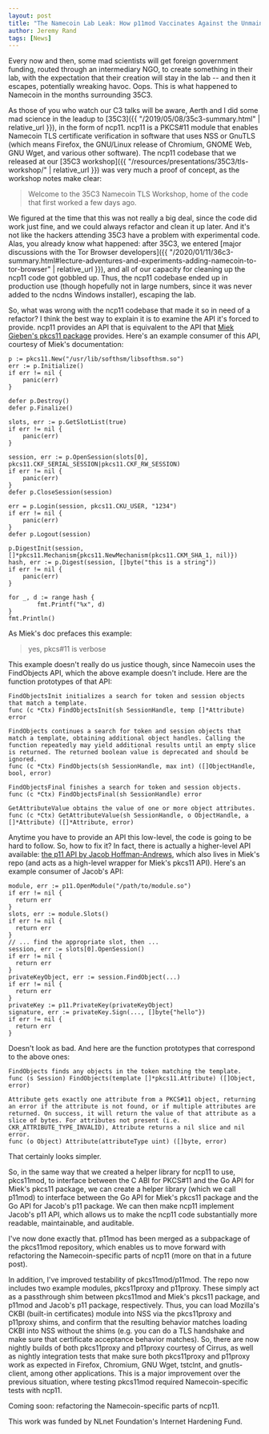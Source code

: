 ```yaml
---
layout: post
title: "The Namecoin Lab Leak: How p11mod Vaccinates Against the Unmaintainable Code Pandemic"
author: Jeremy Rand
tags: [News]
---
```


Every now and then, some mad scientists will get foreign government funding, routed through an intermediary NGO, to create something in their lab, with the expectation that their creation will stay in the lab -- and then it escapes, potentially wreaking havoc.  Oops.  This is what happened to Namecoin in the months surrounding 35C3.

As those of you who watch our C3 talks will be aware, Aerth and I did some mad science in the leadup to [35C3]({{ "/2019/05/08/35c3-summary.html" | relative_url }}), in the form of ncp11.  ncp11 is a PKCS#11 module that enables Namecoin TLS certificate verification in software that uses NSS or GnuTLS (which means Firefox, the GNU/Linux release of Chromium, GNOME Web, GNU Wget, and various other software).  The ncp11 codebase that we released at our [35C3 workshop]({{ "/resources/presentations/35C3/tls-workshop/" | relative_url }}) was very much a proof of concept, as the workshop notes make clear:

> Welcome to the 35C3 Namecoin TLS Workshop, home of the code that first worked a few days ago.

We figured at the time that this was not really a big deal, since the code did work just fine, and we could always refactor and clean it up later.  And it's not like the hackers attending 35C3 have a problem with experimental code.  Alas, you already know what happened: after 35C3, we entered [major discussions with the Tor Browser developers]({{ "/2020/01/11/36c3-summary.html#lecture-adventures-and-experiments-adding-namecoin-to-tor-browser" | relative_url }}), and all of our capacity for cleaning up the ncp11 code got gobbled up.  Thus, the ncp11 codebase ended up in production use (though hopefully not in large numbers, since it was never added to the ncdns Windows installer), escaping the lab.

So, what was wrong with the ncp11 codebase that made it so in need of a refactor?  I think the best way to explain it is to examine the API it's forced to provide.  ncp11 provides an API that is equivalent to the API that [Miek Gieben's pkcs11 package](https://godocs.io/github.com/miekg/pkcs11) provides.  Here's an example consumer of this API, courtesy of Miek's documentation:

~~~
p := pkcs11.New("/usr/lib/softhsm/libsofthsm.so")
err := p.Initialize()
if err != nil {
    panic(err)
}

defer p.Destroy()
defer p.Finalize()

slots, err := p.GetSlotList(true)
if err != nil {
    panic(err)
}

session, err := p.OpenSession(slots[0], pkcs11.CKF_SERIAL_SESSION|pkcs11.CKF_RW_SESSION)
if err != nil {
    panic(err)
}
defer p.CloseSession(session)

err = p.Login(session, pkcs11.CKU_USER, "1234")
if err != nil {
    panic(err)
}
defer p.Logout(session)

p.DigestInit(session, []*pkcs11.Mechanism{pkcs11.NewMechanism(pkcs11.CKM_SHA_1, nil)})
hash, err := p.Digest(session, []byte("this is a string"))
if err != nil {
    panic(err)
}

for _, d := range hash {
        fmt.Printf("%x", d)
}
fmt.Println()
~~~

As Miek's doc prefaces this example:

> yes, pkcs#11 is verbose

This example doesn't really do us justice though, since Namecoin uses the FindObjects API, which the above example doesn't include.  Here are the function prototypes of that API:

~~~
FindObjectsInit initializes a search for token and session objects that match a template.
func (c *Ctx) FindObjectsInit(sh SessionHandle, temp []*Attribute) error

FindObjects continues a search for token and session objects that match a template, obtaining additional object handles. Calling the function repeatedly may yield additional results until an empty slice is returned. The returned boolean value is deprecated and should be ignored.
func (c *Ctx) FindObjects(sh SessionHandle, max int) ([]ObjectHandle, bool, error)

FindObjectsFinal finishes a search for token and session objects.
func (c *Ctx) FindObjectsFinal(sh SessionHandle) error

GetAttributeValue obtains the value of one or more object attributes.
func (c *Ctx) GetAttributeValue(sh SessionHandle, o ObjectHandle, a []*Attribute) ([]*Attribute, error)
~~~

Anytime you have to provide an API this low-level, the code is going to be hard to follow.  So, how to fix it?  In fact, there is actually a higher-level API available: [the p11 API by Jacob Hoffman-Andrews](https://godocs.io/github.com/miekg/pkcs11/p11), which also lives in Miek's repo (and acts as a high-level wrapper for Miek's pkcs11 API).  Here's an example consumer of Jacob's API:

~~~
module, err := p11.OpenModule("/path/to/module.so")
if err != nil {
  return err
}
slots, err := module.Slots()
if err != nil {
  return err
}
// ... find the appropriate slot, then ...
session, err := slots[0].OpenSession()
if err != nil {
  return err
}
privateKeyObject, err := session.FindObject(...)
if err != nil {
  return err
}
privateKey := p11.PrivateKey(privateKeyObject)
signature, err := privateKey.Sign(..., []byte{"hello"})
if err != nil {
  return err
}
~~~

Doesn't look as bad.  And here are the function prototypes that correspond to the above ones:

~~~
FindObjects finds any objects in the token matching the template.
func (s Session) FindObjects(template []*pkcs11.Attribute) ([]Object, error)

Attribute gets exactly one attribute from a PKCS#11 object, returning an error if the attribute is not found, or if multiple attributes are returned. On success, it will return the value of that attribute as a slice of bytes. For attributes not present (i.e. CKR_ATTRIBUTE_TYPE_INVALID), Attribute returns a nil slice and nil error.
func (o Object) Attribute(attributeType uint) ([]byte, error)
~~~

That certainly looks simpler.

So, in the same way that we created a helper library for ncp11 to use, pkcs11mod, to interface between the C ABI for PKCS#11 and the Go API for Miek's pkcs11 package, we can create a helper library (which we call p11mod) to interface between the Go API for Miek's pkcs11 package and the Go API for Jacob's p11 package.  We can then make ncp11 implement Jacob's p11 API, which allows us to make the ncp11 code substantially more readable, maintainable, and auditable.

I've now done exactly that.  p11mod has been merged as a subpackage of the pkcs11mod repository, which enables us to move forward with refactoring the Namecoin-specific parts of ncp11 (more on that in a future post).

In addition, I've improved testability of pkcs11mod/p11mod.  The repo now includes two example modules, pkcs11proxy and p11proxy.  These simply act as a passthrough shim between pkcs11mod and Miek's pkcs11 package, and p11mod and Jacob's p11 package, respectively.  Thus, you can load Mozilla's CKBI (built-in certificates) module into NSS via the pkcs11proxy and p11proxy shims, and confirm that the resulting behavior matches loading CKBI into NSS without the shims (e.g. you can do a TLS handshake and make sure that certificate acceptance behavior matches).  So, there are now nightly builds of both pkcs11proxy and p11proxy courtesy of Cirrus, as well as nightly integration tests that make sure both pkcs11proxy and p11proxy work as expected in Firefox, Chromium, GNU Wget, tstclnt, and gnutls-client, among other applications.  This is a major improvement over the previous situation, where testing pkcs11mod required Namecoin-specific tests with ncp11.

Coming soon: refactoring the Namecoin-specific parts of ncp11.

This work was funded by NLnet Foundation's Internet Hardening Fund.
